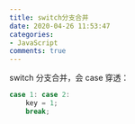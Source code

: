 ```yaml
---
title: switch分支合并
date: 2020-04-26 11:53:47
categories:
- JavaScript
comments: true
---
```


 switch 分支合并，会 case 穿透：

```js
case 1: case 2:
    key = 1;
    break;
```

